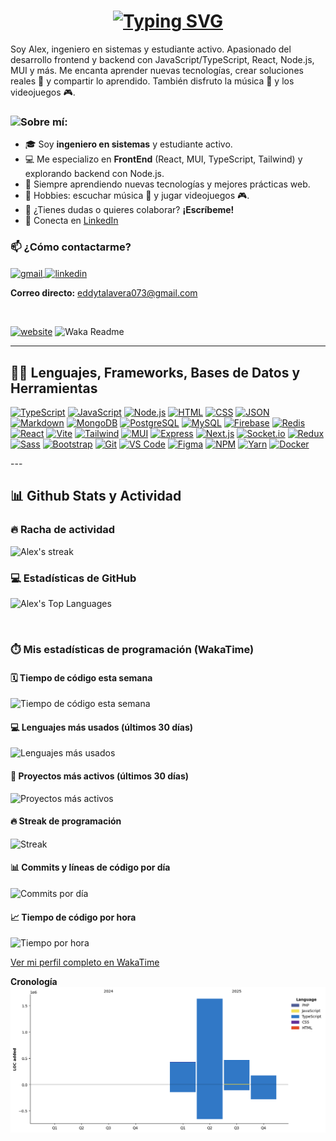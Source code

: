 <h1 align="center">
  <a href="https://git.io/typing-svg">
    <img src="https://readme-typing-svg.demolab.com?font=Fira+Code&size=75&duration=1400&pause=500&color=FF72FF&background=000000EE&center=true&multiline=true&width=1920&height=384&lines=Hola+!;+Soy+Alex+Talavera;+Bienvenido+a+mi+GitHub" alt="Typing SVG" />
  </a>
</h1>

<p>
  Soy Alex, ingeniero en sistemas y estudiante activo. Apasionado del desarrollo frontend y backend con JavaScript/TypeScript, React, Node.js, MUI y más. Me encanta aprender nuevas tecnologías, crear soluciones reales 🚀 y compartir lo aprendido. También disfruto la música 🎵 y los videojuegos 🎮.
</p>

### <img src="https://media.giphy.com/media/VgCDAzcKvsR6OM0uWg/giphy.gif" width="40">Sobre mí:

- 🎓 Soy **ingeniero en sistemas** y estudiante activo.
- 💻 Me especializo en **FrontEnd** (React, MUI, TypeScript, Tailwind) y explorando backend con Node.js.
- 🌱 Siempre aprendiendo nuevas tecnologías y mejores prácticas web.
- 🤔 Hobbies: escuchar música 🎵 y jugar videojuegos 🎮.
- 💬 ¿Tienes dudas o quieres colaborar? **¡Escríbeme!**
- 📝 Conecta en [LinkedIn](https://www.linkedin.com/in/alex-talavera-57a8b12a2/)

<h3 align="left">📫 ¿Cómo contactarme?</h3>
<p align="left">
  <a href="mailto:eddytalavera073@gmail.com" target="blank">
    <img align="center" src="https://img.shields.io/badge/Gmail-red?logo=gmail&logoColor=white" alt="gmail" height="30" width="90" />
  </a>
  <a href="https://www.linkedin.com/in/alex-talavera-57a8b12a2/" target="blank">
    <img align="center" src="https://cdn.jsdelivr.net/gh/devicons/devicon/icons/linkedin/linkedin-original.svg" alt="linkedin" height="30" width="30" />
  </a>
</p>
<p>
  <b>Correo directo:</b> <a href="mailto:eddytalavera073@gmail.com">eddytalavera073@gmail.com</a>
</p>
<br>

[![website](https://img.shields.io/badge/Portafolio-46a2f1.svg?&style=flat-square&logo=Google-Chrome&logoColor=white&link=https://alex200207.github.io/)](https://alex200207.github.io/)
![Waka Readme](https://github.com/Alex200207/Alex200207/workflows/Actualizar%20estad%C3%ADsticas%20WakaTime/badge.svg)

---

<h2>👨‍💻 Lenguajes, Frameworks, Bases de Datos y Herramientas</h2>

<p>
<a href="#"><img alt="TypeScript" src="https://img.shields.io/badge/TypeScript-3178C6?logo=typescript&logoColor=white&style=flat"></a>
<a href="#"><img alt="JavaScript" src="https://img.shields.io/badge/JavaScript-F7DF1E?logo=javascript&logoColor=000&style=flat"></a>
<a href="#"><img alt="Node.js" src="https://img.shields.io/badge/Node.js-339933?logo=node.js&logoColor=white"></a>
<a href="#"><img alt="HTML" src="https://img.shields.io/badge/HTML5-E34F26?logo=html5&logoColor=fff&style=flat"></a>
<a href="#"><img alt="CSS" src="https://img.shields.io/badge/CSS3-1572B6?logo=css3&logoColor=fff&style=flat"></a>
<a href="#"><img alt="JSON" src="https://img.shields.io/badge/JSON-000?logo=json&logoColor=fff&style=flat"></a>
<a href="#"><img alt="Markdown" src="https://img.shields.io/badge/Markdown-000?logo=markdown&logoColor=fff&style=flat"></a>
<a href="#"><img alt="MongoDB" src="https://img.shields.io/badge/MongoDB-47A248?logo=mongodb&logoColor=white"></a>
<a href="#"><img alt="PostgreSQL" src ="https://img.shields.io/badge/PostgreSQL-4169E1?logo=postgresql&logoColor=fff&style=flat"></a>
<a href="#"><img alt="MySQL" src="https://img.shields.io/badge/MySQL-4479A1?logo=mysql&logoColor=fff&style=flat"></a>
<a href="#"><img alt="Firebase" src="https://img.shields.io/badge/Firebase-FFCA28?logo=firebase&logoColor=fff"></a>
<a href="#"><img alt="Redis" src="https://img.shields.io/badge/Redis-DC382D?logo=redis&logoColor=fff"></a>
<a href="#"><img alt="React" src="https://img.shields.io/badge/React-61DAFB?logo=react&logoColor=fff&style=flat"></a>
<a href="#"><img alt="Vite" src="https://img.shields.io/badge/Vite-646CFF?logo=vite&logoColor=fff&style=flat"></a>
<a href="#"><img alt="Tailwind" src="https://img.shields.io/badge/Tailwind%20CSS-38B2AC?logo=tailwind-css&logoColor=white&style=flat"></a>
<a href="#"><img alt="MUI" src="https://img.shields.io/badge/MUI-007FFF?logo=mui&logoColor=white&style=flat"></a>
<a href="#"><img alt="Express" src="https://img.shields.io/badge/Express.js-404D59?logo=express&logoColor=white"></a>
<a href="#"><img alt="Next.js" src="https://img.shields.io/badge/Next.js-000?logo=next.js&logoColor=white"></a>
<a href="#"><img alt="Socket.io" src="https://img.shields.io/badge/Socket.io-010101?logo=socket.io&logoColor=white"></a>
<a href="#"><img alt="Redux" src="https://img.shields.io/badge/Redux-593D88?logo=redux&logoColor=white"></a>
<a href="#"><img alt="Sass" src="https://img.shields.io/badge/Sass-CC6699?logo=sass&logoColor=fff"></a>
<a href="#"><img alt="Bootstrap" src="https://img.shields.io/badge/Bootstrap-7952B3?logo=bootstrap&logoColor=fff"></a>
<a href="#"><img alt="Git" src="https://img.shields.io/badge/Git-F05033.svg?logo=git&logoColor=white"></a>
<a href="#"><img alt="VS Code" src="https://img.shields.io/badge/VS%20Code-0078d7.svg?logo=visual-studio-code&logoColor=white"></a>
<a href="#"><img alt="Figma" src="https://img.shields.io/badge/Figma-000?logo=figma&logoColor=white"></a>
<a href="#"><img alt="NPM" src="https://img.shields.io/badge/NPM-CB3837?logo=npm"></a>
<a href="#"><img alt="Yarn" src="https://img.shields.io/badge/Yarn-2C8EBB?logo=yarn"></a>
<a href="#"><img alt="Docker" src="https://img.shields.io/badge/Docker-2496ED?logo=docker&logoColor=white"></a>
</p>
---

<h2>📊 Github Stats y Actividad</h2>

<h3>🔥 Racha de actividad</h3>
<p>
<img alt="Alex's streak" src="https://github-readme-streak-stats.herokuapp.com/?user=Alex200207&theme=radical&hide_border=true&background=000000EE" />
</p>

<h3>💻 Estadísticas de GitHub</h3>
<p>
<img alt="Alex's Top Languages" src="https://github-readme-stats.vercel.app/api/top-langs/?username=Alex200207&langs_count=8&layout=compact&theme=radical&hide_border=true&bg_color=000000EE&title_color=FF72FF&icon_color=F8D866&cache_seconds=86400" height="192px"/>
</p>
<br/>

<!--START_SECTION:waka-->
### ⏱️ Mis estadísticas de programación (WakaTime)

#### 🗓 Tiempo de código esta semana
![Tiempo de código esta semana](https://wakatime.com/share/@Alex200207/d8271fd5-18ba-4749-85b1-bb837a903f9c.svg)

#### 💻 Lenguajes más usados (últimos 30 días)
![Lenguajes más usados](https://wakatime.com/share/@Alex200207/d8271fd5-18ba-4749-85b1-bb837a903f9c.svg)

#### 📂 Proyectos más activos (últimos 30 días)
![Proyectos más activos](https://wakatime.com/share/@Alex200207/d8271fd5-18ba-4749-85b1-bb837a903f9c.svg)

#### 🔥 Streak de programación
![Streak](https://wakatime.com/share/@Alex200207/d8271fd5-18ba-4749-85b1-bb837a903f9c.svg)

#### 📊 Commits y líneas de código por día
![Commits por día](https://wakatime.com/share/@Alex200207/d8271fd5-18ba-4749-85b1-bb837a903f9c.svg)

#### 📈 Tiempo de código por hora
![Tiempo por hora](https://wakatime.com/share/@Alex200207/d8271fd5-18ba-4749-85b1-bb837a903f9c.svg)

[Ver mi perfil completo en WakaTime](https://wakatime.com/@Alex200207)
<!--END_SECTION:waka-->

**Cronología**
![Lines of Code chart](https://raw.githubusercontent.com/Alex200207/Alex200207/main/assets/bar_graph.png)





